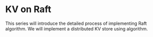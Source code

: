 # KV on Raft

This series will introduce the detailed process of implementing Raft algorithm. We will implement a distributed KV store using algorithm.